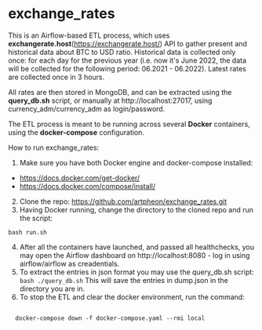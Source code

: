 # exchange_rates

This is an Airflow-based ETL process, which uses <b>exchangerate.host</b>(https://exchangerate.host/) API to gather present and historical data about BTC to USD ratio. Historical data is collected only once: for each day for the previous year (i.e. now it's June 2022, the data will be collected for the following period: 06.2021 - 06.2022). Latest rates are collected once in 3 hours.

All rates are then stored in MongoDB, and can be extracted using the <b>query_db.sh</b> script, or manually at http://localhost:27017, using currency_adm/currency_adm as login/password.

The ETL process is meant to be running across several <b>Docker</b> containers, using the <b>docker-compose</b> configuration.

How to run exchange_rates:

1. Make sure you have both Docker engine and docker-compose installed:
  - https://docs.docker.com/get-docker/
  - https://docs.docker.com/compose/install/
2. Clone the repo: https://github.com/artpheon/exchange_rates.git
3. Having Docker running, change the directory to the cloned repo and run the script:
  
  <code>bash run.sh</code>

4. After all the containers have launched, and passed all healthchecks, you may open the Airflow dashboard on http://localhost:8080 - log in using airflow/airflow as creadentials.
5. To extract the entries in json format you may use the query_db.sh script:
  <code>bash ./query_db.sh</code>
  This will save the entries in dump.json in the directory you are in.
6. To stop the ETL and clear the docker environment, run the command:

<code>
  docker-compose down -f docker-compose.yaml --rmi local
</code>
